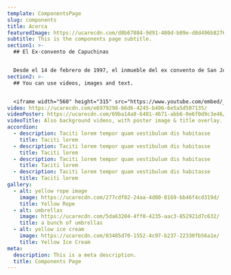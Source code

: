 ```yaml
---
template: ComponentsPage
slug: components
title: Acerca
featuredImage: https://ucarecdn.com/d8b67884-9d91-480d-b09e-d8d496b82761/
subtitle: This is the components page subtitle.
section1: >-
  ## El Ex-convento de Capuchinas


  Desde el 14 de febrero de 1997, el inmueble del ex convento de San José de Gracia de Religiosas Capuchinas asumió una vocación de carácter público, al recibir al Museo de la Ciudad, centro cultural perteneciente al Instituto Queretano de la Cultura y las Artes, y cuya misión privilegia la divulgación del arte contemporáneo. Es con este perfil que el museo ha marcado estilos de oferta cultural, en donde priva la diversidad y la tolerancia dando lugar a una continua muestra de exposiciones pictóricas, fotográficas, escultóricas; obras de teatro, danza; recitales de música; así como propuestas de performance e instalación y muchas actividades intelectuales más. Propiamente, el Museo de la Ciudad es punto de reunión de inquietudes.
section2: >-
  ## You can use videos, images and text.


  <iframe width="560" height="315" src="https://www.youtube.com/embed/_m2CHvfVK5I" frameborder="0" allow="accelerometer; autoplay; clipboard-write; encrypted-media; gyroscope; picture-in-picture" allowfullscreen></iframe>
video: https://ucarecdn.com/e6979298-66d6-4245-b496-6e5a5d507135/
videoPoster: https://ucarecdn.com/69ba14a8-6481-4671-abb6-0e6f0d9c3e46/
videoTitle: Also background videos, with poster image & title overlay.
accordion:
  - description: Taciti lorem tempor quam vestibulum dis habitasse
    title: Taciti lorem
  - description: Taciti lorem tempor quam vestibulum dis habitasse
    title: Taciti lorem
  - description: Taciti lorem tempor quam vestibulum dis habitasse
    title: Taciti lorem
  - description: Taciti lorem tempor quam vestibulum dis habitasse
    title: Taciti lorem
gallery:
  - alt: yellow rope image
    image: https://ucarecdn.com/277cdf82-24aa-4d80-8169-bb46f4cd319d/
    title: Yellow Rope
  - alt: umbrellas
    image: https://ucarecdn.com/5da63204-4ff0-4235-aac3-852921d7c632/
    title: a bunch of umbrellas
  - alt: yellow ice cream
    image: https://ucarecdn.com/83485d70-1552-4c97-b237-22330fb56a1e/
    title: Yellow Ice Cream
meta:
  description: This is a meta description.
  title: Components Page
---
```

